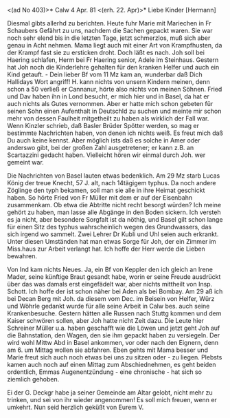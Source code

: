 <(ad No 403)>* Calw 4 Apr. 81
 <(erh. 22. Apr)>*
Liebe Kinder [Hermann]

Diesmal gibts allerhd zu berichten. Heute fuhr Marie mit Mariechen in Fr Schaubers Gefährt zu uns, nachdem die Sachen gepackt waren. Sie war noch sehr elend bis in die letzten Tage, jetzt schmerzlos, muß sich aber genau in Acht nehmen. Mama liegt auch mit einer Art von Krampfhusten, da der Krampf fast sie zu ersticken droht. Doch läßt es nach. Joh soll bei Haering schlafen, Herm bei Fr Haering senior, Adele im Steinhaus. Gestern hat Joh noch die Kinderlehre gehalten für den kranken Helfer und auch ein Kind getauft. - Dein lieber Bf vom 11 Mz kam an, wunderbar daß Dich Hallidays Wort angriff! H. kann nichts von unsern Kindern meinen, denn schon a 50 verließ er Cannanur, hörte also nichts von meinen Söhnen. Fried und Dav haben ihn in Lond besucht, er mich hier und in Basel, da hat er auch nichts als Gutes vernommen. Aber er hatte mich schon gebeten für seinen Sohn einen Aufenthalt in Deutschld zu suchen und meinte mir schon mehr von dessen Faulheit mitgetheilt zu haben als wirklich der Fall war. Wenn Kinzler schrieb, daß Basler Brüder Spötter werden, so mag er bestimmte Nachrichten haben, von denen ich nichts weiß. Es freut mich daß Du auch keine kennst. Aber möglich ists daß es solche in Amer oder anderswo gibt, bei der großen Zahl ausgetretener; er kann z.B. an Scartazzini gedacht haben. Vielleicht hören wir einmal durch Joh. wer gemeint war.

Die Nachrichten von Basel lauten etwas bedenklich. Am 29 Mz starb Lucas König der treue Knecht, 57 J. alt, nach 14tägigem typhus. Da noch andere Zöglinge den typh bekamen, soll man sie alle in ihre Heimat geschickt haben. So hörte Fried von Fr Müller mit dem er auf der Eisenbahn zusammenkam. Ob etwa die Abtritte nicht recht besorgt würden? Ich meine gehört zu haben, man lasse alle Abgänge in den Boden sickern. Ich versteh es ja nicht, aber besondere Sorgfalt ist da nöthig, und Basel gilt schon lange für einen Sitz des typhus wahrscheinlich wegen des Grundwassers, das sich irgend wo sammelt. Zwei Lehrer Dr Kubli und Uhl seien auch erkrankt. Unter diesen Umständen hat man etwas Sorge für Joh, der ein Zimmer im Miss.haus zur Arbeit verlangt hat. Ich hoffe der Herr werde die Lieben bewahren.

Von Ind kam nichts Neues. Ja, ein Bf von Keppler den ich gleich an Irene Mader, seine künftige Braut gesandt habe, worin er seine Freude ausdrückt über das was damals erst eingefädelt war, aber nichts mittheilt von Insp. Schott. Ich hoffe der ist schon näher bei Aden als bei Bombay. 
Am 29 aß ich bei Decan Berg mit Joh. da diesem vom Dec. im Beisein von Helfer, Würz und Wöhrle gedankt wurde für alle seine Arbeit in Calw bes. auch seine Krankenbesuche. Gestern hätten alle Russen nach Stuttg kommen und dem Kaiser schwören sollen, aber Joh hatte nicht Zeit dazu. Die Leute hier Schreiner Müller u.a. haben geschafft wie die Löwen und jetzt geht Joh auf die Bahnstation, den Wagen, den sie ihm gepackt haben zu versiegeln. Der wird wohl Mittw Abd in Basel ankommen, vor oder nach den Eignern, denn am 6. um Mittag wollen sie abfahren. Eben gehts mit Mama besser und Marie freut sich auch noch etwas bei uns zu sitzen oder - zu liegen. Plebsts kamen auch noch auf einen Mittag zum Abschiednehmen, es geht beiden ordentlich, Emmas Augenentzündung - eine chronische - hat sich so ziemlich gehoben.

Ei der G. Deckgr habe ja seiner Gemeinde am Altar gelobt, nicht mehr zu trinken, und sei von ihr wieder angenommen! Es soll mich freuen, wenn er umkehrt. Nun seid herzlich geküßt von
 Eurem V.
